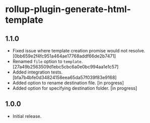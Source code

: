 # rollup-plugin-generate-html-template

## 1.1.0

- Fixed issue where template creation promise would not resolve. [0bb659e2f4fc951a464ae17768addf66de2b7471]
- Renamed `file` option to `template`. [27a49b2563509d1ebc5cbc6a0e0bc994aa1e1c57]
- Added integration tests. [bfa7b4bfe0d34824158eea65da57f039f83e9168]
- Added option to rename destination file. [in progress]
- Added option for specifying destination folder. [in progress]

## 1.0.0

- Initial release.